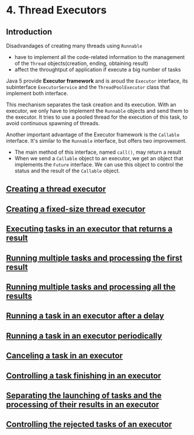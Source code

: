 # 4. Thread Executors

## Introduction

Disadvandages of creating many threads using `Runnable`

* have to implement all the code-related information to the management of the `Thread` objects(creation, ending, obtaining result)
* affect the throughtput of application if execute a big number of tasks

Java 5 provide __Executor framework__ and is aroud the `Executor` interface, its subinterface `ExecutorService` and the `ThreadPoolExecutor` class that implement both interface.

This mechanism separates the task creation and its execution.
With an executor, we only have to implement the `Runnable` objects and send them to the executor. 
It tries to use a pooled thread for the execution of this task, to avoid continuous spawning of threads.

Another important advantage of the Executor framework is the `Callable` interface. It's similar to the `Runnable` interface, but offers two improvement.

* The main method of this interface, named `call()`, may return a result
* When we send a `Callable` object to an executor, we get an object that implements the `Future` interface. We can use this object to control the status and the result of the `Callable` object.

## [Creating a thread executor](creating-thread-executor)

## [Creating a fixed-size thread executor](creating-fixed-size-thread-executor)

## [Executing tasks in an executor that returns a result](executing-tasks-in-executor-returns-result)

## [Running multiple tasks and processing the first result](running-multiple-tasks-processing-first-result)

## [Running multiple tasks and processing all the results](running-multiple-tasks-processing-all-results)

## [Running a task in an executor after a delay](running-task-in-executor-after-delay)

## [Running a task in an executor periodically](running-task-in-executor-periodically)

## [Canceling a task in an executor](canceling-task-in-executor)

## [Controlling a task finishing in an executor](controlling-task-finishing-in-executor)

## [Separating the launching of tasks and the processing of their results in an executor](separating-launching-tasks-processing-results-in-executor)

## [Controlling the rejected tasks of an executor](controlling-rejected-tasks-of-executor)
